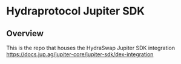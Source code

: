 # Hydraprotocol Jupiter SDK

## Overview

This is the repo that houses the HydraSwap Jupiter SDK integration
https://docs.jup.ag/jupiter-core/jupiter-sdk/dex-integration
